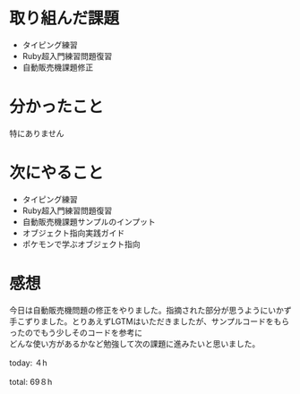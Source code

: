 #  取り組んだ課題
- タイピング練習
- Ruby超入門練習問題復習
- 自動販売機課題修正

  

# 分かったこと
特にありません

# 次にやること
- タイピング練習
- Ruby超入門練習問題復習
- 自動販売機課題サンプルのインプット
- オブジェクト指向実践ガイド
- ポケモンで学ぶオブジェクト指向


# 感想
今日は自動販売機問題の修正をやりました。指摘された部分が思うようにいかず手こずりました。とりあえずLGTMはいただきましたが、サンプルコードをもらったのでもう少しそのコードを参考に  
どんな使い方があるかなど勉強して次の課題に進みたいと思いました。

today: ４h

total: 69８h
